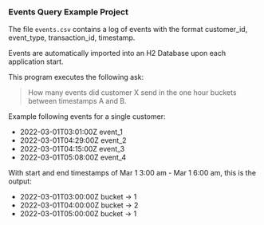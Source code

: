 ### Events Query Example Project

The file `events.csv` contains a log of events with the 
format customer_id, event_type, transaction_id, timestamp.

Events are automatically imported into an H2 Database upon each application start.

This program executes the following ask:

> How many events did customer X send in the one hour buckets between timestamps A and B. 

Example following events for a single customer:

- 2022-03-01T03:01:00Z event_1
- 2022-03-01T04:29:00Z event_2
- 2022-03-01T04:15:00Z event_3
- 2022-03-01T05:08:00Z event_4

With start and end timestamps of Mar 1 3:00 am - Mar 1 6:00 am, this is the output:
- 2022-03-01T03:00:00Z bucket -> 1
- 2022-03-01T04:00:00Z bucket -> 2
- 2022-03-01T05:00:00Z bucket -> 1


